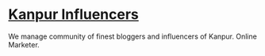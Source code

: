 # [Kanpur Influencers](https://www.kanpurinfluencers.com)
We manage community of finest bloggers and influencers of Kanpur. Online Marketer.
